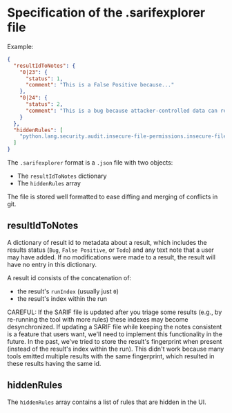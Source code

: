 # Specification of the .sarifexplorer file

Example:

```json
{
  "resultIdToNotes": {
    "0|23": {
      "status": 1,
      "comment": "This is a False Positive because..."
    },
    "0|24": {
      "status": 2,
      "comment": "This is a bug because attacker-controlled data can reach it in [this] way"
    }
  },
  "hiddenRules": [
    "python.lang.security.audit.insecure-file-permissions.insecure-file-permissions"
  ]
}
```

The `.sarifexplorer` format is a `.json` file with two objects:
  - The `resultIdToNotes` dictionary
  - The `hiddenRules` array

The file is stored well formatted to ease diffing and merging of conflicts in git.


## resultIdToNotes

A dictionary of result id to metadata about a result, which includes the results status (`Bug`, `False Positive`, or `Todo`) and any text note that a user may have added. If no modifications were made to a result, the result will have no entry in this dictionary.

A result id consists of the concatenation of:
  - the result's `runIndex` (usually just `0`)
  - the result's index within the run

CAREFUL: If the SARIF file is updated after you triage some results (e.g., by re-running the tool with more rules) these indexes may become desynchronized. If updating a SARIF file while keeping the notes consistent is a feature that users want, we'll need to implement this functionality in the future. In the past, we've tried to store the result's fingerprint when present (instead of the result's index within the run). This didn't work because many tools emitted multiple results with the same fingerprint, which resulted in these results having the same id.


## hiddenRules

The `hiddenRules` array contains a list of rules that are hidden in the UI.
